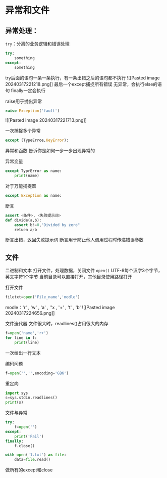 # 异常和文件

## 异常处理：
`try`：分离的业务逻辑和错误处理
```python
try:
	something
except:
	something
```
try后面的语句一条一条执行，有一条出错之后的语句都不执行
![[Pasted image 20240317221218.png]]
最后一个except捕捉所有错误
无异常，会执行else的语句
finally一定会执行

raise用于抛出异常
```python
raise Exception('fault')
```
![[Pasted image 20240317221713.png]]

一次捕捉多个异常
```python
except (TypeErroe,KeyError):
```

异常和函数
告诉你是如何一步一步出现异常的

异常变量
```python
except TyprError as name:
	print(name)
```
对于万能捕捉器
```python
except Exception as name:
```


断言
```python
assert <条件>, <失败提示词>
def divide(a,b):
	assert b!=0,"Divided by zero"
	retuen a/b
```
断言出错，返回失败提示词
断言用于防止他人调用过程时传递错误参数

## 文件
二进制和文本
打开文件，处理数据，关闭文件
`open()`
UTF-8每个汉字3个字节，英文字符1个字节
当前目录可以直接打开，其他目录使用路径打开

打开文件
```python
filetxt=open('File_name','modle')
```
modle：'r' , 'w' , 'a' , ''x , '+' , 't' , 'b'
![[Pasted image 20240317224656.png]]

文件迭代器
文件很大时，readlines()占用很大的内存
```python
f=open('name','r+')
for line in f:
	print(line)
```
一次给出一行文本

编码问题
```python
f=open('','',encoding='GBK')
```

重定向
```python
import sys
s=sys.stdin.readlines()
print(s)
```

文件与异常
```python
try:
	f=open('')
except:
	print('Fail')
finally:
	f.close()

```

```python
with open('1.txt') as file:
	data=file.read()
```
做所有的except和close
